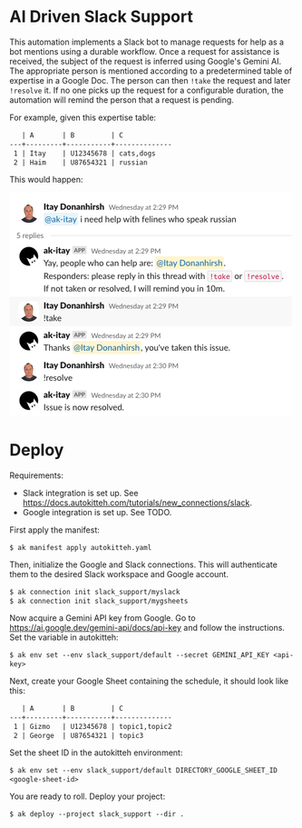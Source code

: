 # AI Driven Slack Support

This automation implements a Slack bot to manage requests for help as a bot mentions using a durable workflow. Once a request for assistance is received, the subject of the request is inferred using Google's Gemini AI. The appropriate person is mentioned according to a predetermined table of expertise in a Google Doc. The person can then `!take` the request and later `!resolve` it. If no one picks up the request for a configurable duration, the automation will remind the person that a request is pending.

For example, given this expertise table:

```
   | A       | B         | C
---+---------+-----------+--------------
 1 | Itay    | U12345678 | cats,dogs
 2 | Haim    | U87654321 | russian
```

This would happen:

![demo](./demo.png)

# Deploy

Requirements:

- Slack integration is set up. See https://docs.autokitteh.com/tutorials/new_connections/slack.
- Google integration is set up. See TODO.

First apply the manifest:

```
$ ak manifest apply autokitteh.yaml
```

Then, initialize the Google and Slack connections. This will authenticate them to the desired Slack workspace and Google account.

```
$ ak connection init slack_support/myslack
$ ak connection init slack_support/mygsheets
```

Now acquire a Gemini API key from Google. Go to https://ai.google.dev/gemini-api/docs/api-key and follow the instructions.
Set the variable in autokitteh:

```
$ ak env set --env slack_support/default --secret GEMINI_API_KEY <api-key>
```

Next, create your Google Sheet containing the schedule, it should look like this:

```
   | A       | B         | C
---+---------+-----------+--------------
 1 | Gizmo   | U12345678 | topic1,topic2
 2 | George  | U87654321 | topic3
```

Set the sheet ID in the autokitteh environment:

```
$ ak env set --env slack_support/default DIRECTORY_GOOGLE_SHEET_ID <google-sheet-id>
```

You are ready to roll. Deploy your project:

```
$ ak deploy --project slack_support --dir .
```
